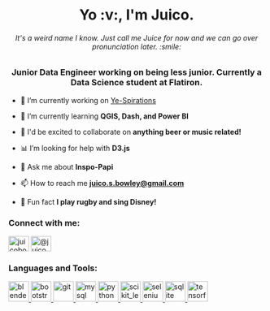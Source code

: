 <h1 align="center">Yo :v:, I'm Juico.</h1>
<h6 align="center">It's a weird name I know. Just call me Juice for now and we can go over pronunciation later. :smile: </h6>
<h3 align="center">Junior Data Engineer working on being less junior. Currently a Data Science student at Flatiron.</h3>

- 🔭 I’m currently working on [Ye-Spirations](https://github.com/Juicob/ye-spirations)

- :book:  I’m currently learning **QGIS, Dash, and Power BI**

- :beers:  I'd be excited to collaborate on **anything beer or music related!**

- :bar_chart:  I’m looking for help with **D3.js**

- 💬 Ask me about **Inspo-Papi**

- 📫 How to reach me **juico.s.bowley@gmail.com**

- :rugby_football:  Fun fact **I play rugby and sing Disney!**

<h3 align="left">Connect with me:</h3>
<p align="left">
<a href="https://kaggle.com/juicobowley" target="blank"><img align="center" src="https://cdn.jsdelivr.net/npm/simple-icons@3.0.1/icons/kaggle.svg" alt="juicobowley" height="30" width="40" /></a>
<a href="https://medium.com/@juico.s.bowley" target="blank"><img align="center" src="https://cdn.jsdelivr.net/npm/simple-icons@3.0.1/icons/medium.svg" alt="@juico.s.bowley" height="30" width="40" /></a>
</p>

<h3 align="left">Languages and Tools:</h3>
<p align="left"> <a href="https://www.blender.org/" target="_blank"> <img src="https://download.blender.org/branding/community/blender_community_badge_white.svg" alt="blender" width="40" height="40"/> </a> <a href="https://getbootstrap.com" target="_blank"> <img src="https://devicons.github.io/devicon/devicon.git/icons/bootstrap/bootstrap-plain.svg" alt="bootstrap" width="40" height="40"/> </a> <a href="https://git-scm.com/" target="_blank"> <img src="https://www.vectorlogo.zone/logos/git-scm/git-scm-icon.svg" alt="git" width="40" height="40"/> </a> <a href="https://www.mysql.com/" target="_blank"> <img src="https://devicons.github.io/devicon/devicon.git/icons/mysql/mysql-original-wordmark.svg" alt="mysql" width="40" height="40"/> </a> <a href="https://www.python.org" target="_blank"> <img src="https://devicons.github.io/devicon/devicon.git/icons/python/python-original.svg" alt="python" width="40" height="40"/> </a> <a href="https://scikit-learn.org/" target="_blank"> <img src="https://upload.wikimedia.org/wikipedia/commons/0/05/Scikit_learn_logo_small.svg" alt="scikit_learn" width="40" height="40"/> </a> <a href="https://www.selenium.dev" target="_blank"> <img src="https://raw.githubusercontent.com/detain/svg-logos/780f25886640cef088af994181646db2f6b1a3f8/svg/selenium-logo.svg" alt="selenium" width="40" height="40"/> </a> <a href="https://www.sqlite.org/" target="_blank"> <img src="https://www.vectorlogo.zone/logos/sqlite/sqlite-icon.svg" alt="sqlite" width="40" height="40"/> </a> <a href="https://www.tensorflow.org" target="_blank"> <img src="https://www.vectorlogo.zone/logos/tensorflow/tensorflow-icon.svg" alt="tensorflow" width="40" height="40"/> </a> </p>
